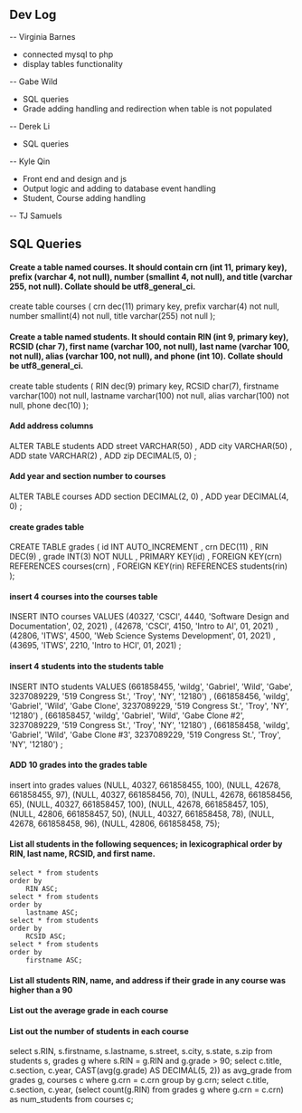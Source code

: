 
## Dev Log

-- Virginia Barnes
- connected mysql to php
- display tables functionality

-- Gabe Wild
- SQL queries 
- Grade adding handling and redirection when table is not populated

-- Derek Li
- SQL queries

-- Kyle Qin
- Front end and design and js
- Output logic and adding to database event handling
- Student, Course adding handling


-- TJ Samuels

## SQL Queries

#### Create a table named courses. It should contain crn (int 11, primary key), prefix (varchar 4, not null), number (smallint 4, not null), and title (varchar 255, not null). Collate should be utf8_general_ci.

create table courses (
    crn dec(11) primary key,
    prefix varchar(4) not null,
    number smallint(4) not null,
    title varchar(255) not null
);

#### Create a table named students. It should contain RIN (int 9, primary key), RCSID (char 7), first name (varchar 100, not null), last name (varchar 100, not null), alias (varchar 100, not null), and phone (int 10). Collate should be utf8_general_ci.

create table students (
    RIN dec(9) primary key,
    RCSID char(7),
    firstname varchar(100) not null,
    lastname varchar(100) not null,
    alias varchar(100) not null,
    phone dec(10)
);

#### Add address columns
ALTER TABLE students
	ADD street VARCHAR(50)
    , ADD city VARCHAR(50)
    , ADD state VARCHAR(2)
    , ADD zip DECIMAL(5, 0)
    ;
#### Add year and section number to courses
ALTER TABLE courses
	ADD section DECIMAL(2, 0)
    , ADD year DECIMAL(4, 0)
    ;
#### create grades table
CREATE TABLE grades (
	id INT AUTO_INCREMENT
    , crn DEC(11)
    , RIN DEC(9)
    , grade INT(3) NOT NULL
    , PRIMARY KEY(id)
    , FOREIGN KEY(crn) REFERENCES courses(crn)
    , FOREIGN KEY(rin) REFERENCES students(rin)
);

#### insert 4 courses into the courses table
INSERT INTO courses VALUES
    (40327, 'CSCI', 4440, 'Software Design and Documentation', 02, 2021)
    , (42678, 'CSCI', 4150, 'Intro to AI', 01, 2021)
    , (42806, 'ITWS', 4500, 'Web Science Systems Development', 01, 2021)
    , (43695, 'ITWS', 2210, 'Intro to HCI', 01, 2021)
;

#### insert 4 students into the students table
INSERT INTO students VALUES
    (661858455, 'wildg', 'Gabriel', 'Wild', 'Gabe', 3237089229, '519 Congress St.', 'Troy', 'NY', '12180')
    , (661858456, 'wildg', 'Gabriel', 'Wild', 'Gabe Clone', 3237089229, '519 Congress St.', 'Troy', 'NY', '12180')
    , (661858457, 'wildg', 'Gabriel', 'Wild', 'Gabe Clone #2', 3237089229, '519 Congress St.', 'Troy', 'NY', '12180')
    , (661858458, 'wildg', 'Gabriel', 'Wild', 'Gabe Clone #3', 3237089229, '519 Congress St.', 'Troy', 'NY', '12180')
;

#### ADD 10 grades into the grades table
insert into grades
values
    (NULL, 40327, 661858455, 100),
    (NULL, 42678, 661858455, 97),
    (NULL, 40327, 661858456, 70),
    (NULL, 42678, 661858456, 65),
    (NULL, 40327, 661858457, 100),
    (NULL, 42678, 661858457, 105),
    (NULL, 42806, 661858457, 50),
    (NULL, 40327, 661858458, 78),
    (NULL, 42678, 661858458, 96),
    (NULL, 42806, 661858458, 75);

#### List all students in the following sequences; in lexicographical order by RIN, last name, RCSID, and first name.
    select * from students
    order by
        RIN ASC;
    select * from students
    order by
        lastname ASC;
    select * from students
    order by
        RCSID ASC;
    select * from students
    order by
        firstname ASC;

#### List all students RIN, name, and address if their grade in any course was higher than a 90
#### List out the average grade in each course
#### List out the number of students in each course

select s.RIN, s.firstname, s.lastname, s.street, s.city, s.state, s.zip from students s, grades g where s.RIN = g.RIN and g.grade > 90;
select c.title, c.section, c.year, CAST(avg(g.grade) AS DECIMAL(5, 2)) as avg_grade from grades g, courses c where g.crn = c.crn group by g.crn;
select c.title, c.section, c.year, (select count(g.RIN) from grades g where g.crn = c.crn) as num_students from courses c;
